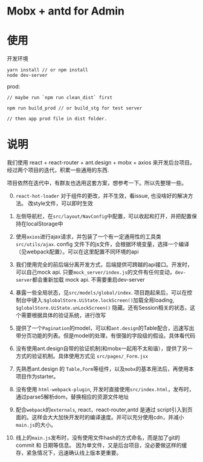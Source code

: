 # Mobx + antd for Admin

# 使用

  开发环境
  
    yarn install // or npm install
    node dev-server
    
  prod:
  
    // maybe run `npm run clean_dist` first 
    
    npm run build_prod // or build_stg for test server
    
    // then app prod file in dist folder. 
    

# 说明
我们使用 react + react-router + ant.design + mobx + axios 来开发后台项目。经过两个项目的迭代，积累一些通用的东西.

项目依然在迭代中，有群友也选用这套方案，想参考一下。所以先整理一些。

0. `react-hot-loader` 对于组件的更改，并不生效，看issue, 也没啥好的解决方法。 改style文件，可以即时生效
1. 左侧导航栏，在`src/layout/NavConfig`中配置，可以收起和打开，并把配置保持在localStorage中
2. 使用`axios`进行ajax请求，并包装了一个有一定通用性的工具类`src/utils/ajax`. config 文件下的js文件，会根据环境变量，选择一个编译（见webpack配置）。可以在这里配置不同环境的api
3. 我们使用完全的前后端分离开发方式，后端提供可跨越的api接口。开发时，可以自己mock api. 
只要`mock_server/index.js`的文件有任何变动，`dev-server`都会重新加载 mock api. 不需要重启dev-server
4. 暴露一些全局状态，见`src/models/global/index`. 
项目跑起来后，可以在控制台中键入:`$globalStore.UiState.lockScreen()`加载全局loading,
`$globalStore.UiState.unLockScreen()` 隐藏。还有Session相关的状态，这个需要根据具体的验证系统，进行改写
5. 提供了一个`Pagination`的model，可以和`ant.design`的Table配合，迅速写出带分页功能的列表。但是model的处理，有很强的字段级的假设。具体看代码
6. 没有使用ant.design自带的验证机制(和mobx一起用不太和谐），提供了另一方式的验证机制。具体使用方式见 `src/pages/_Form.jsx`
7. 先熟悉ant.design 的 `Table,Form`等组件，以及`mobx`的基本用法后，再使用本项目作为starter。

8. 没有使用 `html-webpack-plugin`, 开发时直接使用`src/index.html`，发布时，通过parse5解析dom，替换相应的资源文件地址
9. 配合`webpack`的`externals`, react，react-router,antd 是通过 script引入到页面的。这样会大大加快开发时的编译速度。并可以充分使用cdn，并减小`main.js`的大小。
10. 线上的`main.js`发布时，没有使用文件hash的方式命名，而是加了git的commit 和 日期等信息。
因为单文件，又是后台项目，没必要做这样的缓存，紧急情况下，迅速确认线上版本更重要。



 



